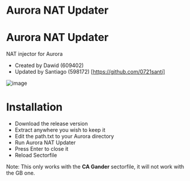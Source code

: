 # Aurora NAT Updater
# Aurora NAT Updater
NAT injector for Aurora
- Created by Dawid (609402)
- Updated by Santiago (598172) [https://github.com/0721santi]

![image](https://github.com/ivao-xa/nat-updater/assets/41238983/e2f6fae3-c018-4f1c-8ff3-388aecf93f82)

# Installation
- Download the release version
- Extract anywhere you wish to keep it
- Edit the path.txt to your Aurora directory
- Run Aurora NAT Updater
- Press Enter to close it
- Reload Sectorfile

Note: This only works with the **CA Gander** sectorfile, it will not work with the GB one.